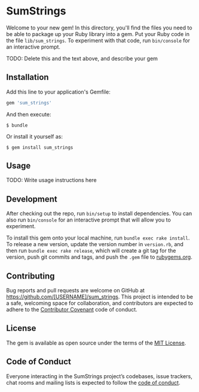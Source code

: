 # SumStrings

Welcome to your new gem! In this directory, you'll find the files you need to be able to package up your Ruby library into a gem. Put your Ruby code in the file `lib/sum_strings`. To experiment with that code, run `bin/console` for an interactive prompt.

TODO: Delete this and the text above, and describe your gem

## Installation

Add this line to your application's Gemfile:

```ruby
gem 'sum_strings'
```

And then execute:

    $ bundle

Or install it yourself as:

    $ gem install sum_strings

## Usage

TODO: Write usage instructions here

## Development

After checking out the repo, run `bin/setup` to install dependencies. You can also run `bin/console` for an interactive prompt that will allow you to experiment.

To install this gem onto your local machine, run `bundle exec rake install`. To release a new version, update the version number in `version.rb`, and then run `bundle exec rake release`, which will create a git tag for the version, push git commits and tags, and push the `.gem` file to [rubygems.org](https://rubygems.org).

## Contributing

Bug reports and pull requests are welcome on GitHub at https://github.com/[USERNAME]/sum_strings. This project is intended to be a safe, welcoming space for collaboration, and contributors are expected to adhere to the [Contributor Covenant](http://contributor-covenant.org) code of conduct.

## License

The gem is available as open source under the terms of the [MIT License](https://opensource.org/licenses/MIT).

## Code of Conduct

Everyone interacting in the SumStrings project’s codebases, issue trackers, chat rooms and mailing lists is expected to follow the [code of conduct](https://github.com/[USERNAME]/sum_strings/blob/master/CODE_OF_CONDUCT.md).
